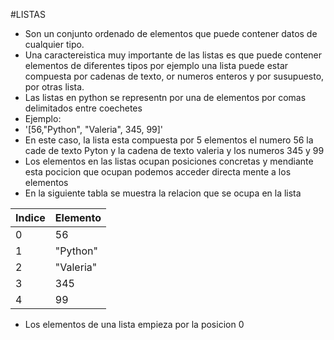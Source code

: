 #LISTAS

- Son un conjunto ordenado de elementos que puede contener datos de cualquier tipo.
- Una caractereistica muy importante de las listas es que puede contener elementos de diferentes tipos por ejemplo una lista puede estar compuesta por cadenas de texto, or numeros enteros y por susupuesto, por otras lista.
- Las listas en python se representn por una de elementos por comas delimitados entre coechetes
- Ejemplo:
- '[56,"Python", "Valeria", 345, 99]'
- En este caso, la lista esta compuesta por 5 elementos el numero 56 la cade de texto Pyton y la cadena de texto valeria y los numeros 345 y 99
- Los elementos en las listas ocupan posiciones concretas y mendiante esta pocicion que ocupan podemos acceder directa mente a los elementos
- En la siguiente tabla se muestra la relacion que se ocupa en la lista

|Indice|Elemento|
|------|--------|
|0|56|
|1|"Python"|
|2|"Valeria"|
|3|345|
|4|99|

- Los elementos de una lista empieza por la posicion 0